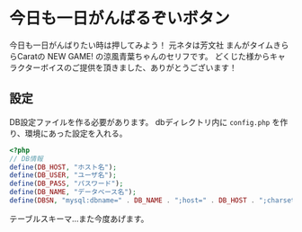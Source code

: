 今日も一日がんばるぞいボタン
==========

今日も一日がんばりたい時は押してみよう！
元ネタは芳文社 まんがタイムきららCaratの NEW GAME! の涼風青葉ちゃんのセリフです。
どくじた様からキャラクターボイスのご提供を頂きました、ありがとうございます！

## 設定

DB設定ファイルを作る必要があります。
dbディレクトリ内に `config.php` を作り、環境にあった設定を入れる。

```php
<?php
// DB情報
define(DB_HOST, "ホスト名");
define(DB_USER, "ユーザ名");
define(DB_PASS, "パスワード");
define(DB_NAME, "データベース名");
define(DBSN, "mysql:dbname=" . DB_NAME . ";host=" . DB_HOST . ";charset=utf8");
```

テーブルスキーマ…また今度あげます。
